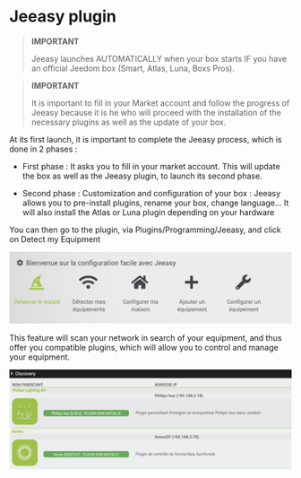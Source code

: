 # Jeeasy plugin


>**IMPORTANT**
>
> Jeeasy launches AUTOMATICALLY when your box starts IF you have an official Jeedom box (Smart, Atlas, Luna, Boxs Pros).

>**IMPORTANT**
>
> It is important to fill in your Market account and follow the progress of Jeeasy because it is he who will proceed with the installation of the necessary plugins as well as the update of your box.




At its first launch, it is important to complete the Jeeasy process, which is done in 2 phases :


- First phase : It asks you to fill in your market account. This will update the box as well as the Jeeasy plugin, to launch its second phase.

- Second phase : Customization and configuration of your box : Jeeasy allows you to pre-install plugins, rename your box, change language... It will also install the Atlas or Luna plugin depending on your hardware



You can then go to the plugin, via Plugins/Programming/Jeeasy, and click on Detect my Equipment

![menu Jeeasy](./images/menuJeeasy.png)


This feature will scan your network in search of your equipment, and thus offer you compatible plugins, which will allow you to control and manage your equipment.

![Decouverte Network](./images/networkdiscover.png)





